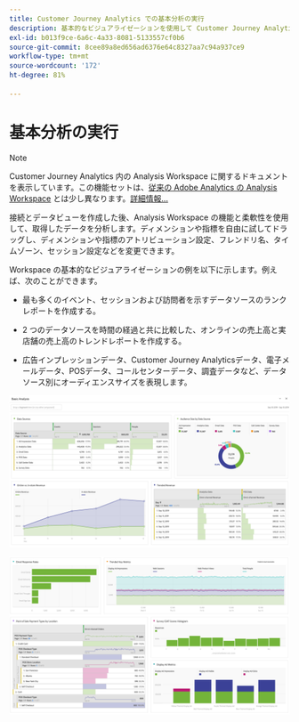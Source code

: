 ```yaml
---
title: Customer Journey Analytics での基本分析の実行
description: 基本的なビジュアライゼーションを使用して Customer Journey Analytics のデータを分析する方法について説明します。
exl-id: b013f9ce-6a6c-4a33-8081-5133557cf0b6
source-git-commit: 8cee89a8ed656ad6376e64c8327aa7c94a937ce9
workflow-type: tm+mt
source-wordcount: '172'
ht-degree: 81%

---
```


# 基本分析の実行

>[!NOTE]
>
>Customer Journey Analytics 内の Analysis Workspace に関するドキュメントを表示しています。この機能セットは、[従来の Adobe Analytics の Analysis Workspace](https://experienceleague.adobe.com/docs/analytics/analyze/analysis-workspace/home.html) とは少し異なります。[詳細情報...](/help/getting-started/cja-aa.md)

接続とデータビューを作成した後、Analysis Workspace の機能と柔軟性を使用して、取得したデータを分析します。ディメンションや指標を自由に試してドラッグし、ディメンションや指標のアトリビューション設定、フレンドリ名、タイムゾーン、セッション設定などを変更できます。

Workspace の基本的なビジュアライゼーションの例を以下に示します。例えば、次のことができます。

* 最も多くのイベント、セッションおよび訪問者を示すデータソースのランクレポートを作成する。

* 2 つのデータソースを時間の経過と共に比較した、オンラインの売上高と実店舗の売上高のトレンドレポートを作成する。

* 広告インプレッションデータ、Customer Journey Analyticsデータ、電子メールデータ、POSデータ、コールセンターデータ、調査データなど、データソース別にオーディエンスサイズを表現します。

![](assets/cja-basic-analysis.png)

![](assets/cja-basic-analysis2.png)
